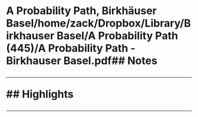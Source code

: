 # A Probability Path, Birkhäuser Basel/home/zack/Dropbox/Library/Birkhauser Basel/A Probability Path (445)/A Probability Path - Birkhauser Basel.pdf## Notes<hr>## Highlights<hr>